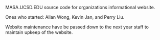 MASA.UCSD.EDU source code for organizations informational website. 

Ones who started: Allan Wong, Kevin Jan, and Perry Liu.

Website maintenance have be passed down to the next year staff to maintain upkeep of the website.
